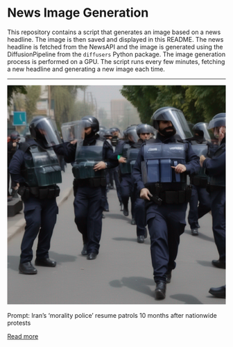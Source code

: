 # News Image Generation
This repository contains a script that generates an image based on a news headline. The image is then saved and displayed in this README.
The news headline is fetched from the NewsAPI and the image is generated using the DiffusionPipeline from the `diffusers` Python package. The image generation process is performed on a GPU.
The script runs every few minutes, fetching a new headline and generating a new image each time.

---

![Generated Image](image.png)

Prompt: Iran’s ‘morality police’ resume patrols 10 months after nationwide protests

[Read more](https://www.theguardian.com/world/2023/jul/17/irans-morality-police-resume-patrols-10-months-after-nationwide-protests)